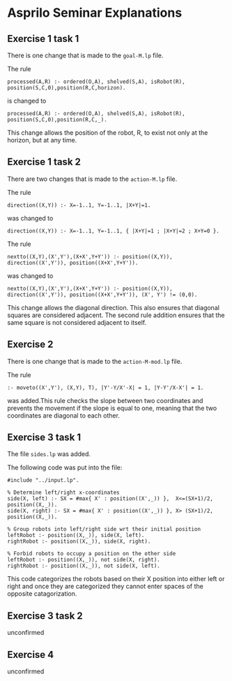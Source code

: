 # Asprilo Seminar Explanations

## Exercise 1 task 1

There is one change that is made to the `goal-M.lp` file.

The rule

```
processed(A,R) :- ordered(O,A), shelved(S,A), isRobot(R), position(S,C,0),position(R,C,horizon).
```

is changed to

```
processed(A,R) :- ordered(O,A), shelved(S,A), isRobot(R), position(S,C,0),position(R,C,_).
```

This change allows the position of the robot, R, to exist not only at the horizon, but at any time.

## Exercise 1 task 2

There are two changes that is made to the `action-M.lp` file.

The rule

```
direction((X,Y)) :- X=-1..1, Y=-1..1, |X+Y|=1.
```

was changed to

```
direction((X,Y)) :- X=-1..1, Y=-1..1, { |X+Y|=1 ; |X+Y|=2 ; X+Y=0 }.
```

The rule

```
nextto((X,Y),(X',Y'),(X+X',Y+Y')) :- position((X,Y)), direction((X',Y')), position((X+X',Y+Y')).
```

was changed to

```
nextto((X,Y),(X',Y'),(X+X',Y+Y')) :- position((X,Y)), direction((X',Y')), position((X+X',Y+Y')), (X', Y') != (0,0).
```

This change allows the diagonal direction. This also ensures that diagonal squares are considered adjacent. The second rule addition ensures that the same square is not considered adjacent to itself.

## Exercise 2

There is one change that is made to the `action-M-mod.lp` file. 

The rule 

```
:- moveto((X',Y'), (X,Y), T), |Y'-Y/X'-X| = 1, |Y-Y'/X-X'| = 1.
```

was added.This rule checks the slope between two coordinates and prevents the movement if the slope is equal to one, meaning that the two coordinates are diagonal to each other.

## Exercise 3 task 1

The file `sides.lp` was added.

The following code was put into the file:
```
#include "../input.lp".

% Determine left/right x-coordinates
side(X, left) :- SX = #max{ X' : position((X',_)) },  X<=(SX+1)/2, position((X,_)).
side(X, right) :- SX = #max{ X' : position((X',_)) }, X> (SX+1)/2, position((X,_)).

% Group robots into left/right side wrt their initial position
leftRobot :- position((X,_)), side(X, left).
rightRobot :- position((X,_)), side(X, right).

% Forbid robots to occupy a position on the other side
leftRobot :- position((X,_)), not side(X, right).
rightRobot :- position((X,_)), not side(X, left).
```

This code categorizes the robots based on their X position into either left or right and once they are categorized they cannot enter spaces of the opposite catagorization.

## Exercise 3 task 2

unconfirmed

## Exercise 4

unconfirmed
